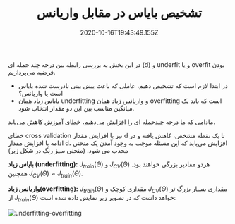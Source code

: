 ﻿---
title: "تشخیص بایاس در مقابل واریانس"
date: 2020-10-16T19:43:49.155Z
draft: false
weight: 30
---

در این بخش به بررسی رابطه بین درجه چند جمله ای (d) و underfit و یا overfit بودن فرضیه می‌پردازیم.

- در ابتدا لازم است که تشخیص دهیم، عاملی که باعث پیش بینی نادرست شده بایاس است یا واریانس؟
- بایاس زیاد همان underfitting و واریانس زیاد همان overfitting است که باید یک میانگین مناسب بین این دو مقدار انتخاب شود.

مادامی که ما درجه چندجمله ای را افزایش می‌دهیم، خطای آموزش کاهش می‌یابد.

خطای cross validation  نیز با افزایش مقدار d تا یک نقطه مشخص، کاهش یافته و در ادامه با افزایش مقدار d، افزایش می‌یابد که این مسئله موجب به وجود آمدن یک منحنی محدب می شود. (منحنی سیز رنگ در شکل زیر)

 **بایاس زیاد (underfitting):** $J_{train}(\Theta )$ و $J_{CV}(\Theta )$ هردو مقادیر بزرگی خواهند بود. همچنین $J_{CV}(\Theta ) \approx J_{train}(\Theta )$.

**واریانس زیاد(overfitting):** $J_{train}(\Theta )$ مقداری کوچک و $J_{CV}(\Theta )$ مقداری بسیار بزرگ تر از $J_{train}(\Theta )$ خواهد داشت که در تصویر زیر نمایش داده شده است:

![underfitting-overfitting](../images/underfit-overfit.jpg)